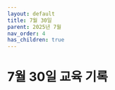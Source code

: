 ```yaml
---
layout: default
title: 7월 30일
parent: 2025년 7월
nav_order: 4
has_children: true
---
```


# 7월 30일 교육 기록
